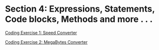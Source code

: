 # Section 4: Expressions, Statements, Code blocks, Methods and more . . .

[Coding Exercise 1: Speed Converter](https://github.com/tasjenka7/Java-Masterclass-Practice/tree/pera/Section%204%20-%20Expressions%2C%20Statements%2C%20Code%20blocks%2C%20Methods%20and%20more/001%20SpeedConverter)

[Coding Exercise 2: MegaBytes Converter](https://github.com/tasjenka7/Java-Masterclass-Practice/tree/pera/Section%204%20-%20Expressions%2C%20Statements%2C%20Code%20blocks%2C%20Methods%20and%20more/002%20MegaBytesConverter)

